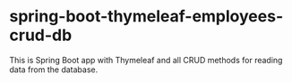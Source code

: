 # spring-boot-thymeleaf-employees-crud-db
This is Spring Boot app with Thymeleaf and all CRUD methods for reading data from the database.
